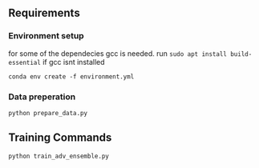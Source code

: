 ## Requirements 
### Environment setup
for some of the dependecies gcc is needed. run `sudo apt install build-essential` if gcc isnt installed
```
conda env create -f environment.yml
```
### Data preperation
```
python prepare_data.py
```
## Training Commands
```
python train_adv_ensemble.py
```
